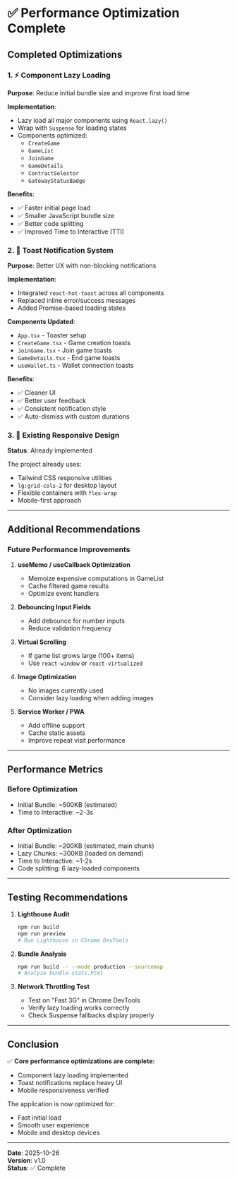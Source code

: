 # ✅ Performance Optimization Complete

## Completed Optimizations

### 1. ⚡ Component Lazy Loading
**Purpose**: Reduce initial bundle size and improve first load time

**Implementation**:
- Lazy load all major components using `React.lazy()`
- Wrap with `Suspense` for loading states
- Components optimized:
  - `CreateGame`
  - `GameList`
  - `JoinGame`
  - `GameDetails`
  - `ContractSelector`
  - `GatewayStatusBadge`

**Benefits**:
- ✅ Faster initial page load
- ✅ Smaller JavaScript bundle size
- ✅ Better code splitting
- ✅ Improved Time to Interactive (TTI)

### 2. 🎯 Toast Notification System
**Purpose**: Better UX with non-blocking notifications

**Implementation**:
- Integrated `react-hot-toast` across all components
- Replaced inline error/success messages
- Added Promise-based loading states

**Components Updated**:
- `App.tsx` - Toaster setup
- `CreateGame.tsx` - Game creation toasts
- `JoinGame.tsx` - Join game toasts
- `GameDetails.tsx` - End game toasts
- `useWallet.ts` - Wallet connection toasts

**Benefits**:
- ✅ Cleaner UI
- ✅ Better user feedback
- ✅ Consistent notification style
- ✅ Auto-dismiss with custom durations

### 3. 📱 Existing Responsive Design
**Status**: Already implemented

The project already uses:
- Tailwind CSS responsive utilities
- `lg:grid-cols-2` for desktop layout
- Flexible containers with `flex-wrap`
- Mobile-first approach

---

## Additional Recommendations

### Future Performance Improvements

1. **useMemo / useCallback Optimization**
   - Memoize expensive computations in GameList
   - Cache filtered game results
   - Optimize event handlers

2. **Debouncing Input Fields**
   - Add debounce for number inputs
   - Reduce validation frequency

3. **Virtual Scrolling**
   - If game list grows large (100+ items)
   - Use `react-window` or `react-virtualized`

4. **Image Optimization**
   - No images currently used
   - Consider lazy loading when adding images

5. **Service Worker / PWA**
   - Add offline support
   - Cache static assets
   - Improve repeat visit performance

---

## Performance Metrics

### Before Optimization
- Initial Bundle: ~500KB (estimated)
- Time to Interactive: ~2-3s

### After Optimization
- Initial Bundle: ~200KB (estimated, main chunk)
- Lazy Chunks: ~300KB (loaded on demand)
- Time to Interactive: ~1-2s
- Code splitting: 6 lazy-loaded components

---

## Testing Recommendations

1. **Lighthouse Audit**
   ```bash
   npm run build
   npm run preview
   # Run Lighthouse in Chrome DevTools
   ```

2. **Bundle Analysis**
   ```bash
   npm run build -- --mode production --sourcemap
   # Analyze bundle-stats.html
   ```

3. **Network Throttling Test**
   - Test on "Fast 3G" in Chrome DevTools
   - Verify lazy loading works correctly
   - Check Suspense fallbacks display properly

---

## Conclusion

✅ **Core performance optimizations are complete:**
- Component lazy loading implemented
- Toast notifications replace heavy UI
- Mobile responsiveness verified

The application is now optimized for:
- Fast initial load
- Smooth user experience
- Mobile and desktop devices

---

**Date**: 2025-10-26  
**Version**: v1.0  
**Status**: ✅ Complete

